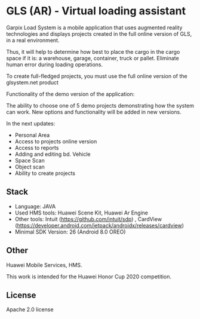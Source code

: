 # GLS (AR) - Virtual loading assistant

Garpix Load System is a mobile application that uses augmented reality technologies and displays projects created in the full online version of GLS, in a real environment.

Thus, it will help to determine how best to place the cargo in the cargo space if it is: a warehouse, garage, container, truck or pallet. Eliminate human error during loading operations.

To create full-fledged projects, you must use the full online version of the glsystem.net product

Functionality of the demo version of the application:

The ability to choose one of 5 demo projects demonstrating how the system can work. New options and functionality will be added in new versions.

In the next updates:
* Personal Area
* Access to projects online version
* Access to reports
* Adding and editing bd. Vehicle
* Space Scan 
* Object scan
* Ability to create projects

## Stack

* Language: JAVA
* Used HMS tools: Huawei Scene Kit, Huawei Ar Engine
* Other tools: Intuit (https://github.com/intuit/sdp) , CardView (https://developer.android.com/jetpack/androidx/releases/cardview)
* Minimal SDK Version: 26 (Android 8.0 OREO)

## Other

Huawei Mobile Services, HMS.

This work is intended for the Huawei Honor Cup 2020 competition.

## License

Apache 2.0 license
